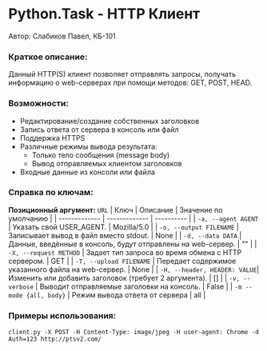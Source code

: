 # Python.Task - HTTP Клиент #
Автор: Слабиков Павел, КБ-101
### Краткое описание:

Данный HTTP(S) клиент позволяет отправлять запросы, получать информацию о web-серверах при помощи методов: GET, POST, HEAD.

### Возможности:  
* Редактирование/создание собственных заголовков  
* Запись ответа от сервера в консоль или файл  
* Поддержка HTTPS  
* Различные режимы вывода результата: 
    * Только тело сообщения (message body)  
    * Вывод отправляемых клиентом заголовков
* Входные данные из консоли или файла
### Справка по ключам:
**Позиционный аргумент:** `URL`
| Ключ  | Описание | Значение по умолчанию |
| ------------- | ------------- | ---------- |
| `-a, --agent AGENT` | Указать свой USER_AGENT. | Mozilla/5.0 |
| `-o, --output FILENAME` | Записывает вывод в файл вместо stdout. | None |
| `-d, --data DATA` | Данные, введённые в консоль, будут отправлены на web-сервер. | "" |
| `-X, --request METHOD` | Задает тип запроса во время обмена с HTTP сервером. | GET |
| `-T, --upload FILENAME` | Передает содержимое указанного файла на web-сервер. | None |
| `-H, --header, HEADER: VALUE`| Изменить или добавить заголовок (требует 2 аргумента). | [] |
| `-v, --verbose` | Выводит отправляемые заголовки на консоль. | False |
| `-m --mode {all, body}` | Режим вывода ответа от сервера | all |
### Примеры использования:
`client.py -X POST -H Content-Type: image/jpeg -H user-agent: Chrome -d Auth=123 http://ptsv2.com/`
